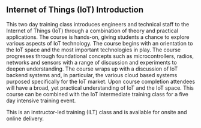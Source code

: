 
## Internet of Things (IoT) Introduction

This two day training class introduces engineers and technical staff to the Internet of Things (IoT) through a combination of theory and practical applications. The course is hands-on, giving students a chance to explore various aspects of IoT technology. The course begins with an orientation to the IoT space and the most important technologies in play. The course progresses through foundational concepts such as microcontrollers, radios, networks and sensors with a range of discussion and experiments to deepen understanding. The course wraps up with a discussion of IoT backend systems and, in particular, the various cloud based systems purposed specifically for the IoT market. Upon course completion attendees will have a broad, yet practical understanding of IoT and the IoT space.  This course can be combined with the IoT intermediate training class for a five day intensive training event. 

This is an instructor-led training (ILT) class and is available for onsite and online delivery.


